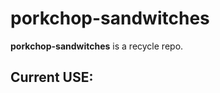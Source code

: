 # porkchop-sandwitches


**porkchop-sandwitches** is a recycle repo. 



Current USE:
-------------



